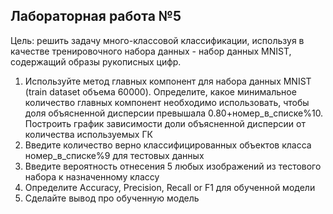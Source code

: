 ## Лабораторная работа №5

Цель: решить задачу много-классовой классификации, используя в качестве тренировочного 
набора данных - набор данных MNIST, содержащий образы рукописных цифр.

1. Используйте метод главных компонент для набора данных MNIST (train dataset объема 
   60000). Определите, какое минимальное количество главных компонент необходимо 
   использовать, чтобы доля объясненной дисперсии превышала 0.80+номер_в_списке%10. 
   Построить график зависимости доли объясненной дисперсии от количества используемых ГК
2. Введите количество верно классифицированных объектов класса номер_в_списке%9 для
   тестовых данных
3. Введите вероятность отнесения 5 любых изображений из тестового набора к назначенному
   классу
4. Определите Accuracy, Precision, Recall or F1 для обученной модели
5. Сделайте вывод про обученную модель
